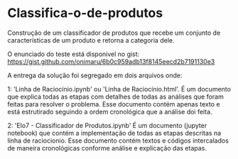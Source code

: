 # Classifica-o-de-produtos

Construção de um classificador de produtos que recebe um conjunto de características de um produto e retorna a categoria dele.

O enunciado do teste está disponivel no gist: https://gist.github.com/onimaru/6b0c959adb13f8145eecd2b7191130e3 

A entrega da solução foi segregado em dois arquivos onde:

1: 'Linha de Raciocínio.ipynb' ou 'Linha de Raciocínio.html'.
É um documento que explica todas as etapas com detalhes de todas as análises que foram feitas para resolver o problema.
Esse documento contém apenas texto e está estrutirado seguindo a ordem cronológica que a análise doi feita.

2: 'Elo7 - Classificador de Produtos.ipynb'
É um documento (jupyter notebook) que contém a implementação de todas as etapas descritas na linha de raciocionio.
Esse documento contém textos e códigos intercalados de maneira cronológicas conforme análise e explicação das etapas.


    
